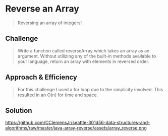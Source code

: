 # Reverse an Array
> Reversing an array of integers!

## Challenge
> Write a function called reverseArray which takes an array as an argument. Without utilizing any of the built-in methods available to your language, return an array with elements in reversed order.

## Approach & Efficiency
> For this challenge I used a for loop due to the simplicity involved. This resulted in an O(n) for time and space.

## Solution
https://github.com/CClemensJr/seattle-301d56-data-structures-and-algorithms/raw/master/java-array-reverse/assets/array_reverse.png
